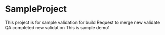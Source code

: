 # SampleProject
This project is for sample 
validation for build
Request to merge
new validate
QA completed
new validation
This is sample demo1
